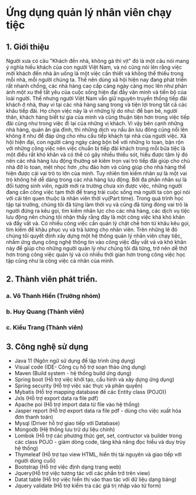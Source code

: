 # Ứng dụng quản lý nhân viên chạy tiệc
## 1. Giới thiệu
  Người xưa có câu "Khách đến nhà, không gà thì vịt" đó là một câu nói mang ý nghĩa hiếu khách của con người Việt Nam, và nó cũng nói lên rằng việc mời khách đến nhà ăn uống là một việc cần thiết và không thể thiếu trong mỗi nhà, mỗi người chúng ta. Thế nên dùng xã hội hiện nay đang phát triển rất nhanh chống, các nhà hàng cao cấp càng ngày càng mọc lên như phản ánh một xu thế tất yêu của cuộc sống hiện đại đầy văn minh và tiến bộ của loài người. Thế nhưng người Việt Nam vẫn giữ nguyên truyền thống tiếp đãi khách ở nhà, thay vì tại các nhà hàng sang trong và tiện lợi trong tất cả các khâu tiếp đãi. Họ chọn việc này là vì những lý do như: để bạn bè, người thân, khách hàng biết tư gia của mình và cũng thuận tiện hơn trong việc tiếp đãi cũng như trong việc đi lại của những vị khách. Vì vậy bên cạnh những nhà hàng, quán ăn gia đình, thì những dịch vụ nấu ăn lưu đông cũng nổi lên không ít như để đáp ứng cho nhu cầu tiếp khách tại nhà của người việc. 
  Xã hội hiện đại, con người càng ngày càng bộn bề với những lo toan, bận rộn với những công việc nên việc chuẩn bị tiếp đãi khách trong mỗi bữa tiệc là một điều rất khó khăn và có thể có gây nhiều thiếu sót, hiểu được tâm lý đó nên các nhà hàng lưu động thường sẽ kiêm trọn vai trò tiếp đãi giúp cho chủ nhà đỡ lo toan, mệt nhọc hơn ,chu đáo hơn và cũng giúp cho nhà hàng thể hiện được cái vai trò to lớn của mình. Tuy nhiên tìm kiếm nhân sự là một vai trò không hề dễ dàng trong các nhà hàng lưu động. Bởi đa phần nhân sự là đối tượng sinh viên, người mới ra trường chưa xin được việc, những người đang cần công việc tạm thời để trang trải cuộc sống mà người ta còn gọi nói với cái tên quen thuộc là nhân viên thời vụ(Part time).
  Trong quá trình học tập tại trường, chúng tôi đã từng làm thời vụ và cũng đã từng đóng vai trò là người đứng ra kêu gọi, tìm kiếm nhân lực cho các nhà hàng, các dịch vụ tiệc lưu động nên chúng tôi nhận thấy rằng đây là một công việc khá khó khăn và đầy vất vả. Có nhiều công việc cần quản lý chặt chẽ hơn từ khâu kêu gọi, tìm kiếm để khâu phục vụ và trả lương cho nhân viên. Trên những lẽ đó chúng tôi quyết định xây dựng một hệ thống quản lý nhân viên chạy tiệc, nhầm ứng dụng công nghệ thông tin vào công việc đầy vất vả và khó khăn này để giúp cho những người quán lý như chúng tôi đã từng, trở nên dễ thở hơn trong công việc quản lý và có nhiều thời gian hơn trong công việc học tập cũng như là công việc cá nhân của mình.
  
  ## 2. Thành viên phát triển.
  ### a. Võ Thanh Hiền (Trưởng nhóm)
  ### b. Huy Quang (Thành viên)
  ### c. Kiều Trang (Thành viên)
  
## 3. Công nghệ sử dụng
  -  Java 11 (Ngôn ngữ sử dụng để lập trình ứng dụng)
  -  Visual code (IDE- Công cụ hỗ trợ soạn thảo ứng dụng)
  -  Maven (Build system - hệ thống build ứng dụng)
  -  Spring boot (Hỗ trợ việc khởi tạo, cấu hình và xây dựng ứng dụng)
  -  Spring security (Hỗ trợ việc xác thực và phân quyền)
  -  Mybatis (Hỗ trợ mapping database đế các Entity class (POJO))
  -  Jxls (Hỗ trợ export data ra file pdf)
  -  Apache poi (Hỗ trợ import data từ file vào hệ thống)
  -  Jasper report (Hỗ trợ export data ra file pdf - dùng cho việc xuất hóa đơn thanh toán)
  -  Mysql (Driver hỗ trợ giao tiếp với Database)
  -  Mongodb (Hệ thống lưu trữ dự liệu chính)
  -  Lombok (Hỗ trợ các phương thức get, set, contructor và builder trong các class POJO - giảm dòng code, tăng khả năng đọc hiểu và duy trùy hệ thống)
  -  Thymeleaf (Hỗ trợ tạo view HTML, hiển thị tài nguyên và giao tiếp với người dùng cuối)
  -  Bootstrap (Hỗ trợ việc định dạng trang web)
  -  Jquery(Hỗ trợ việc tương tác với các phần trở trên view)
  -  Datat table (Hỗ trợ việc hiển thị vào thao tác với dữ liệu dạng bảng)
  -  Jquery validate (Hỗ trợ kiểm tra các giá trị nhập vào từ form)
  

